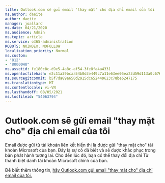 ```yaml
---
title: Outlook.com sẽ gửi email 'thay mặt' cho địa chỉ email của tôi
ms.author: daeite
author: daeite
manager: joallard
ms.date: 04/21/2020
ms.audience: Admin
ms.topic: article
ms.service: o365-administration
ROBOTS: NOINDEX, NOFOLLOW
localization_priority: Normal
ms.custom:
- "812"
- "8000048"
ms.assetid: fe180c8c-d9e5-4a8c-af54-3fe8fa4a4331
ms.openlocfilehash: e2c11a39bcaa54b0d3e449c7a11e63ee05ea23d59d113a0c6767b4ddd6c988f5
ms.sourcegitcommit: b5f7da89a650d2915dc652449623c78be6247175
ms.translationtype: MT
ms.contentlocale: vi-VN
ms.lasthandoff: 08/05/2021
ms.locfileid: "54063794"
---
```

# <a name="outlookcom-sends-email-on-behalf-of-my-email-address"></a>Outlook.com sẽ gửi email "thay mặt cho" địa chỉ email của tôi

Email được gửi từ tài khoản liên kết hiển thị là được gửi "thay mặt cho" tài khoản Microsoft của bạn. Đây là sự cố đã biết và sẽ được khắc phục trong bản phát hành tương lai. Cho đến lúc đó, bạn có thể thay đổi địa chỉ Từ thành biệt danh tài khoản Microsoft chính của bạn.
  
Để biết thêm thông tin, [hãy Outlook.com gửi email "thay mặt cho" địa chỉ email của tôi.](https://support.office.com/article/2c2b4d9f-0203-42c6-b2d2-b8aba1386e75?wt.mc_id=Office_Outlook_com_Alchemy)
